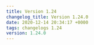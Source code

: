 ```yaml
---
title: Version 1.24
changelog_title: Version 1.24.0
date: 2020-12-14 20:34:17 +0000
tags: changelogs 1.24
version: 1.24.0
---
```

<script src="https://gist.github.com/spinnaker-release/25abcd046795c6f34bb2d8d4977f0415.js?file=1.24.0.md"></script>
